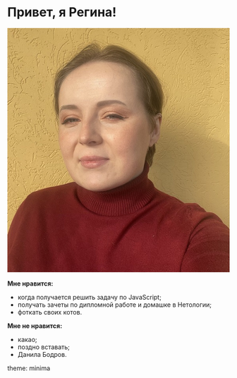 # Привет, я Регина!
![](IMG_6400.jpg)

**Мне нравится:**
* когда получается решить задачу по JavaScript;
* получать зачеты по дипломной работе и домашке в Нетологии;
* фоткать своих котов.

**Мне не нравится:**
* какао;
* поздно вставать;
* Данила Бодров.

theme: minima
